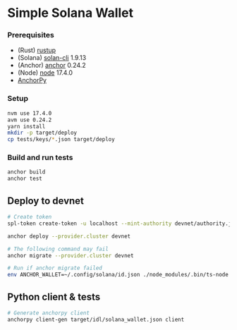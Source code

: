 # Simple Solana Wallet

### Prerequisites

- (Rust) [rustup](https://www.rust-lang.org/tools/install)
- (Solana) [solan-cli](https://docs.solana.com/cli/install-solana-cli-tools) 1.9.13
- (Anchor) [anchor](https://book.anchor-lang.com/chapter_2/installation.html) 0.24.2
- (Node) [node](https://github.com/nvm-sh/nvm) 17.4.0
- [AnchorPy](https://kevinheavey.github.io/anchorpy/)

### Setup

```sh
nvm use 17.4.0
avm use 0.24.2
yarn install
mkdir -p target/deploy
cp tests/keys/*.json target/deploy 
```

### Build and run tests

```sh
anchor build
anchor test
```

## Deploy to devnet

```sh
# Create token
spl-token create-token -u localhost --mint-authority devnet/authority.json devnet/mint.json 

anchor deploy --provider.cluster devnet

# The following command may fail
anchor migrate --provider.cluster devnet

# Run if anchor migrate failed
env ANCHOR_WALLET=~/.config/solana/id.json ./node_modules/.bin/ts-node .anchor/deploy.ts
```

## Python client & tests

```sh
# Generate anchorpy client
anchorpy client-gen target/idl/solana_wallet.json client
```